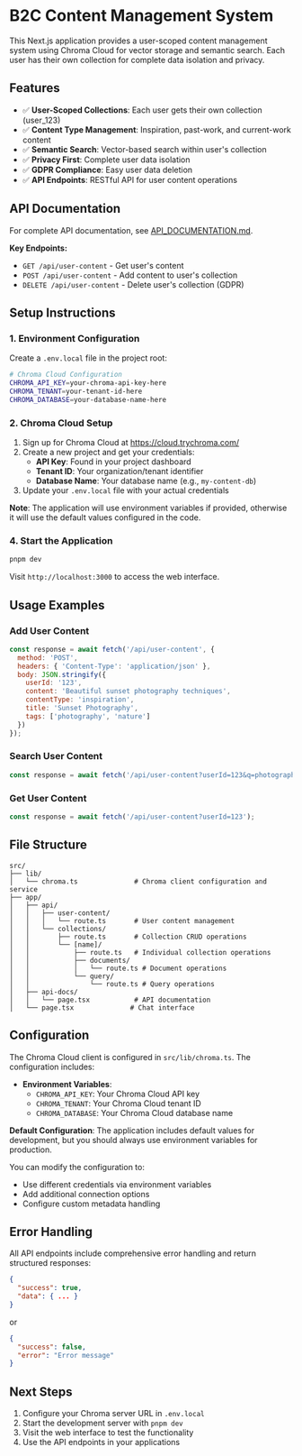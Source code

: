 # B2C Content Management System

This Next.js application provides a user-scoped content management system using Chroma Cloud for vector storage and semantic search. Each user has their own collection for complete data isolation and privacy.

## Features

- ✅ **User-Scoped Collections**: Each user gets their own collection (user_123)
- ✅ **Content Type Management**: Inspiration, past-work, and current-work content
- ✅ **Semantic Search**: Vector-based search within user's collection
- ✅ **Privacy First**: Complete user data isolation
- ✅ **GDPR Compliance**: Easy user data deletion
- ✅ **API Endpoints**: RESTful API for user content operations

## API Documentation

For complete API documentation, see [API_DOCUMENTATION.md](./API_DOCUMENTATION.md).

**Key Endpoints:**
- `GET /api/user-content` - Get user's content
- `POST /api/user-content` - Add content to user's collection
- `DELETE /api/user-content` - Delete user's collection (GDPR)

## Setup Instructions

### 1. Environment Configuration

Create a `.env.local` file in the project root:

```bash
# Chroma Cloud Configuration
CHROMA_API_KEY=your-chroma-api-key-here
CHROMA_TENANT=your-tenant-id-here
CHROMA_DATABASE=your-database-name-here
```

### 2. Chroma Cloud Setup

1. Sign up for Chroma Cloud at https://cloud.trychroma.com/
2. Create a new project and get your credentials:
   - **API Key**: Found in your project dashboard
   - **Tenant ID**: Your organization/tenant identifier
   - **Database Name**: Your database name (e.g., `my-content-db`)
3. Update your `.env.local` file with your actual credentials

**Note**: The application will use environment variables if provided, otherwise it will use the default values configured in the code.

### 4. Start the Application

```bash
pnpm dev
```

Visit `http://localhost:3000` to access the web interface.

## Usage Examples

### Add User Content
```javascript
const response = await fetch('/api/user-content', {
  method: 'POST',
  headers: { 'Content-Type': 'application/json' },
  body: JSON.stringify({
    userId: '123',
    content: 'Beautiful sunset photography techniques',
    contentType: 'inspiration',
    title: 'Sunset Photography',
    tags: ['photography', 'nature']
  })
});
```

### Search User Content
```javascript
const response = await fetch('/api/user-content?userId=123&q=photography&type=inspiration');
```

### Get User Content
```javascript
const response = await fetch('/api/user-content?userId=123');
```

## File Structure

```
src/
├── lib/
│   └── chroma.ts              # Chroma client configuration and service
├── app/
│   ├── api/
│   │   ├── user-content/
│   │   │   └── route.ts       # User content management
│   │   └── collections/
│   │       ├── route.ts       # Collection CRUD operations
│   │       └── [name]/
│   │           ├── route.ts   # Individual collection operations
│   │           ├── documents/
│   │           │   └── route.ts # Document operations
│   │           └── query/
│   │               └── route.ts # Query operations
│   ├── api-docs/
│   │   └── page.tsx           # API documentation
│   └── page.tsx              # Chat interface
```

## Configuration

The Chroma Cloud client is configured in `src/lib/chroma.ts`. The configuration includes:

- **Environment Variables**: 
  - `CHROMA_API_KEY`: Your Chroma Cloud API key
  - `CHROMA_TENANT`: Your Chroma Cloud tenant ID
  - `CHROMA_DATABASE`: Your Chroma Cloud database name

**Default Configuration**: The application includes default values for development, but you should always use environment variables for production.

You can modify the configuration to:
- Use different credentials via environment variables
- Add additional connection options
- Configure custom metadata handling

## Error Handling

All API endpoints include comprehensive error handling and return structured responses:

```json
{
  "success": true,
  "data": { ... }
}
```

or

```json
{
  "success": false,
  "error": "Error message"
}
```

## Next Steps

1. Configure your Chroma server URL in `.env.local`
2. Start the development server with `pnpm dev`
3. Visit the web interface to test the functionality
4. Use the API endpoints in your applications
